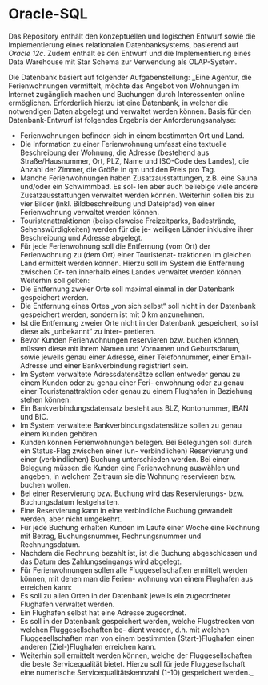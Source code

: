 # Oracle-SQL

Das Repository enthält den konzeptuellen und logischen Entwurf sowie die Implementierung eines relationalen Datenbanksystems, basierend auf *Oracle 12c*. Zudem enthält es den Entwurf und die Implementierung eines Data Warehouse mit Star Schema zur Verwendung als OLAP-System.

Die Datenbank basiert auf folgender Aufgabenstellung:
_Eine Agentur, die Ferienwohnungen vermittelt, möchte das Angebot von Wohnungen im Internet zugänglich 
machen und Buchungen durch Interessenten online ermöglichen. Erforderlich hierzu ist eine Datenbank, in 
welcher die notwendigen Daten abgelegt und verwaltet werden können. 
Basis für den Datenbank-Entwurf ist folgendes Ergebnis der Anforderungsanalyse: 
- Ferienwohnungen befinden sich in einem bestimmten Ort und Land. 
- Die Information zu einer Ferienwohnung umfasst eine textuelle Beschreibung der Wohnung, die Adresse 
(bestehend aus Straße/Hausnummer, Ort, PLZ, Name und ISO-Code des Landes), die Anzahl der Zimmer, 
die Größe in qm und den Preis pro Tag. 
- Manche Ferienwohnungen haben Zusatzausstattungen, z.B. eine Sauna und/oder ein Schwimmbad. Es sol-
len aber auch beliebige viele andere Zusatzausstattungen verwaltet werden können. Weiterhin sollen bis zu 
vier Bilder (inkl. Bildbeschreibung und Dateipfad) von einer Ferienwohnung verwaltet werden können. 
- Touristenattraktionen (beispielsweise Freizeitparks, Badestrände, Sehenswürdigkeiten) werden für die je-
weiligen Länder inklusive ihrer Beschreibung und Adresse abgelegt.  
- Für jede Ferienwohnung soll die Entfernung (vom Ort) der Ferienwohnung zu (dem Ort) einer Touristenat-
traktionen im gleichen Land ermittelt werden können. Hierzu soll im System die Entfernung zwischen Or-
ten innerhalb eines Landes verwaltet werden können. Weiterhin soll gelten: 
- Die Entfernung zweier Orte soll maximal einmal in der Datenbank gespeichert werden. 
- Die Entfernung eines Ortes „von sich selbst“ soll nicht in der Datenbank gespeichert werden, sondern 
ist mit 0 km anzunehmen. 
- Ist die Entfernung zweier Orte nicht in der Datenbank gespeichert, so ist diese als „unbekannt“ zu inter-
pretieren. 
- Bevor Kunden Ferienwohnungen reservieren bzw. buchen können, müssen diese mit ihrem Namen und 
Vornamen und Geburtsdatum, sowie jeweils genau einer Adresse, einer Telefonnummer, einer Email-
Adresse und einer Bankverbindung registriert sein. 
- Im System verwaltete Adressdatensätze sollen entweder genau zu einem Kunden oder zu genau einer Feri-
enwohnung oder zu genau einer Touristenattraktion oder genau zu einem Flughafen in Beziehung stehen 
können.  
- Ein Bankverbindungsdatensatz besteht aus BLZ, Kontonummer, IBAN und BIC. 
- Im System verwaltete Bankverbindungsdatensätze sollen zu genau einem Kunden gehören. 
- Kunden können Ferienwohnungen belegen. Bei Belegungen soll durch ein Status-Flag zwischen einer (un-
verbindlichen) Reservierung und einer (verbindlichen) Buchung unterschieden werden. Bei einer Belegung 
müssen die Kunden eine Ferienwohnung auswählen und angeben, in welchem Zeitraum sie die Wohnung 
reservieren bzw. buchen wollen.  
- Bei einer Reservierung bzw. Buchung wird das Reservierungs- bzw. Buchungsdatum festgehalten. 
- Eine Reservierung kann in eine verbindliche Buchung gewandelt werden, aber nicht umgekehrt. 
- Für jede Buchung erhalten Kunden im Laufe einer Woche eine Rechnung mit Betrag, Buchungsnummer, 
Rechnungsnummer und Rechnungsdatum.  
- Nachdem die Rechnung bezahlt ist, ist die Buchung abgeschlossen und das Datum des Zahlungseingangs 
wird abgelegt. 
- Für Ferienwohnungen sollen alle Fluggesellschaften ermittelt werden können, mit denen man die Ferien-
wohnung von einem Flughafen aus erreichen kann:  
- Es soll zu allen Orten in der Datenbank jeweils ein zugeordneter Flughafen verwaltet werden. 
- Ein Flughafen selbst hat eine Adresse zugeordnet. 
- Es soll in der Datenbank gespeichert werden, welche Flugstrecken von welchen Fluggesellschaften be-
dient werden, d.h. mit welchen Fluggesellschaften man von einem bestimmten (Start-)Flughafen einen 
anderen (Ziel-)Flughafen erreichen kann. 
- Weiterhin soll ermittelt werden können, welche der Fluggesellschaften die beste Servicequalität bietet. 
Hierzu soll für jede Fluggesellschaft eine numerische Servicequalitätskennzahl (1-10) gespeichert werden._
